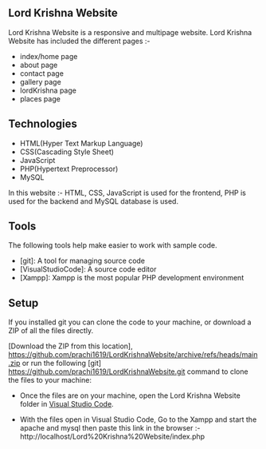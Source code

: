 ## Lord Krishna Website

Lord Krishna Website is a responsive and multipage website.
Lord Krishna Website has included the different pages :-
- index/home page
- about page
- contact page
- gallery page
- lordKrishna page
- places page

## Technologies

- HTML(Hyper Text Markup Language)
- CSS(Cascading Style Sheet)
- JavaScript
- PHP(Hypertext Preprocessor)
- MySQL

In this website :-
HTML, CSS, JavaScript  is used for the frontend,
PHP is used for the backend and
MySQL database is used.

## Tools
The following tools help make easier to work with sample code.

- [git]: A tool for managing source code
- [VisualStudioCode]: A source code editor
- [Xampp]: Xampp is the most popular PHP development environment

## Setup

If you installed git you can clone the code to your machine, or download a ZIP of all the files directly.

[Download the ZIP from this location], https://github.com/prachi1619/LordKrishnaWebsite/archive/refs/heads/main.zip
or run the following [git] https://github.com/prachi1619/LordKrishnaWebsite.git command to clone the files to your machine:

- Once the files are on your machine, open the Lord Krishna Website folder in [Visual Studio Code](https://code.visualstudio.com/).

- With the files open in Visual Studio Code, Go to the Xampp and start the apache and mysql then paste this link in the browser :-
http://localhost/Lord%20Krishna%20Website/index.php
